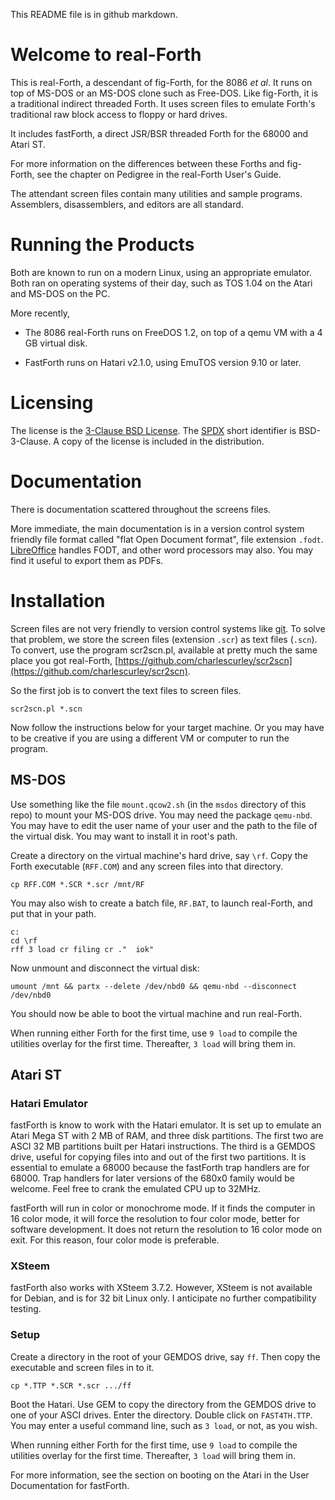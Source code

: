 This README file is in github markdown.

# Welcome to real-Forth

This is real-Forth, a descendant of fig-Forth, for the 8086 *et al*. It runs on top of MS-DOS or an MS-DOS clone such as Free-DOS. Like fig-Forth, it is a traditional indirect threaded Forth. It uses screen files to emulate Forth's traditional raw block access to floppy or hard drives.

It includes fastForth, a direct JSR/BSR threaded Forth for the 68000 and Atari ST.

For more information on the differences between these Forths and fig-Forth, see the chapter on Pedigree in the real-Forth User's Guide.

The attendant screen files contain many utilities and sample programs. Assemblers, disassemblers, and editors are all standard.

# Running the Products

Both are known to run on a modern Linux, using an appropriate emulator. Both ran on operating systems of their day, such as TOS 1.04 on the Atari and MS-DOS on the PC.

More recently,

* The 8086 real-Forth runs on FreeDOS 1.2, on top of a qemu VM with a 4 GB virtual disk.

* FastForth runs on Hatari v2.1.0, using EmuTOS version 9.10 or later.

# Licensing

The license is the [3-Clause BSD License](https://opensource.org/licenses/BSD-3-Clause). The [SPDX](https://spdx.org) short identifier is BSD-3-Clause. A copy of the license is included in the distribution.

# Documentation

There is documentation scattered throughout the screens files.

More immediate, the main documentation is in a version control system friendly file format called "flat Open Document format", file extension `.fodt`. [LibreOffice](https://www.libreoffice.org/) handles FODT, and other word processors may also. You may find it useful to export them as PDFs.

# Installation

Screen files are not very friendly to version control systems like [git](https://git-scm.com/). To solve that problem, we store the screen files (extension `.scr`) as text files (`.scn`). To convert, use the program scr2scn.pl, available at pretty much the same place you got real-Forth, [https://github.com/charlescurley/scr2scn](https://github.com/charlescurley/scr2scn).

So the first job is to convert the text files to screen files.

    scr2scn.pl *.scn

Now follow the instructions below for your target machine. Or you may have to be creative if you are using a different VM or computer to run the program.

## MS-DOS

Use something like the file `mount.qcow2.sh` (in the `msdos` directory of this repo) to mount your MS-DOS drive. You may need the package `qemu-nbd`. You may have to edit the user name of your user and the path to the file of the virtual disk. You may want to install it in root's path.

Create a directory on the virtual machine's hard drive, say `\rf`. Copy the Forth executable (`RFF.COM`) and any screen files into that directory.

    cp RFF.COM *.SCR *.scr /mnt/RF

You may also wish to create a batch file, `RF.BAT`, to launch real-Forth, and put that in your path.

```batchfile
c:
cd \rf
rff 3 load cr filing cr ."  iok"
```

Now unmount and disconnect the virtual disk:

    umount /mnt && partx --delete /dev/nbd0 && qemu-nbd --disconnect /dev/nbd0

You should now be able to boot the virtual machine and run real-Forth.

When running either Forth for the first time, use `9 load` to compile the utilities overlay for the first time. Thereafter, `3 load` will bring them in.

## Atari ST

### Hatari Emulator

fastForth is know to work with the Hatari emulator. It is set up to emulate an Atari Mega ST with 2 MB of RAM, and three disk partitions. The first two are ASCI 32 MB partitions built per Hatari instructions. The third is a GEMDOS drive, useful for copying files into and out of the first two partitions. It is essential to emulate a 68000 because the fastForth trap handlers are for 68000. Trap handlers for later versions of the 680x0 family would be welcome. Feel free to crank the emulated CPU up to 32MHz.

fastForth will run in color or monochrome mode. If it finds the computer in 16 color mode, it will force the resolution to four color mode, better for software development. It does not return the resolution to 16 color mode on exit. For this reason, four color mode is preferable.

### XSteem

fastForth also works with XSteem 3.7.2. However, XSteem is not available for Debian, and is for 32 bit Linux only. I anticipate no further compatibility testing.

### Setup

Create a directory in the root of your GEMDOS drive, say `ff`. Then copy the executable and screen files in to it.

    cp *.TTP *.SCR *.scr .../ff

Boot the Hatari. Use GEM to copy the directory from the GEMDOS drive to one of your ASCI drives. Enter the directory. Double click on `FAST4TH.TTP`. You may enter a useful command line, such as `3 load`, or not, as you wish.

When running either Forth for the first time, use `9 load` to compile the utilities overlay for the first time. Thereafter, `3 load` will bring them in.

For more information, see the section on booting on the Atari in the User Documentation for fastForth.

